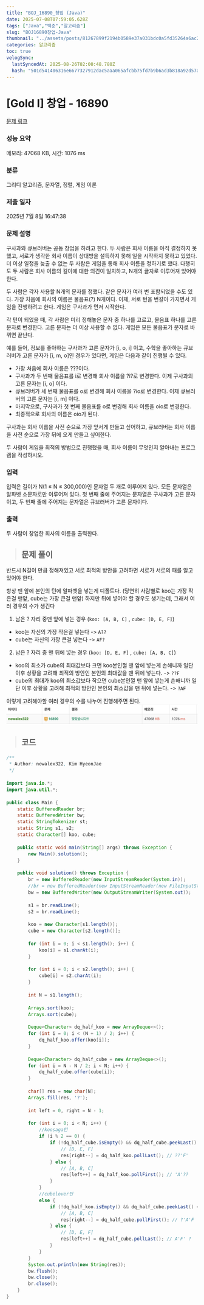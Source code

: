 ```yaml
---
title: "BOJ_16890_창업 (Java)"
date: 2025-07-08T07:59:05.628Z
tags: ["Java","백준","알고리즘"]
slug: "BOJ16890창업-Java"
thumbnail: "../assets/posts/81267899f2194b0589e37a031bdc0a5fd35264a6ac22931f71c519b678ee1cd2.png"
categories: 알고리즘
toc: true
velogSync:
  lastSyncedAt: 2025-08-26T02:00:48.780Z
  hash: "501d541406316e6677327912dac5aaa065afcbb75fd7b9b6ad3b818a92d57a9d"
---
```


# [Gold I] 창업 - 16890 

[문제 링크](https://www.acmicpc.net/problem/16890) 

### 성능 요약

메모리: 47068 KB, 시간: 1076 ms

### 분류

그리디 알고리즘, 문자열, 정렬, 게임 이론

### 제출 일자

2025년 7월 8일 16:47:38

### 문제 설명

<p>구사과와 큐브러버는 공동 창업을 하려고 한다. 두 사람은 회사 이름을 아직 결정하지 못했고, 서로가 생각한 회사 이름이 상대방을 설득하지 못해 일을 시작하지 못하고 있었다. 더 이상 일정을 늦출 수 없는 두 사람은 게임을 통해 회사 이름을 정하기로 했다. 다행히도 두 사람은 회사 이름의 길이에 대한 의견이 일치하고, N개의 글자로 이루어져 있어야 한다.</p>

<p>두 사람은 각자 사용할 N개의 문자를 정했다. 같은 문자가 여러 번 포함되었을 수도 있다. 가장 처음에 회사의 이름은 물음표(?) N개이다. 이제, 서로 턴을 번갈아 가지면서 게임을 진행하려고 한다. 게임은 구사과가 먼저 시작한다.</p>

<p>각 턴이 되었을 때, 각 사람은 미리 정해놓은 문자 중 하나를 고르고, 물음표 하나를 고른 문자로 변경한다. 고른 문자는 더 이상 사용할 수 없다. 게임은 모든 물음표가 문자로 바뀌면 끝난다.</p>

<p>예를 들어, 정보를 좋아하는 구사과가 고른 문자가 [i, o, i] 이고, 수학을 좋아하는 큐브러버가 고른 문자가 [i, m, o]인 경우가 있다면, 게임은 다음과 같이 진행될 수 있다.</p>

<ul>
	<li>가장 처음에 회사 이름은 ???이다.</li>
	<li>구사과가 두 번째 물음표를 i로 변경해 회사 이름을 ?i?로 변경한다. 이제 구사과의 고른 문자는 [i, o] 이다.</li>
	<li>큐브러버가 세 번째 물음표를 o로 변경해 회사 이름을 ?io로 변경한다. 이제 큐브러버의 고른 문자는 [i, m] 이다.</li>
	<li>마지막으로, 구사과가 첫 번째 물음표를 o로 변경해 회사 이름을 oio로 변경한다.</li>
	<li>최종적으로 회사의 이름은 oio가 된다.</li>
</ul>

<p>구사과는 회사 이름을 사전 순으로 가장 앞서게 만들고 싶어하고, 큐브러버는 회사 이름을 사전 순으로 가장 뒤에 오게 만들고 싶어한다.</p>

<p>두 사람이 게임을 최적의 방법으로 진행했을 때, 회사 이름이 무엇인지 알아내는 프로그램을 작성하시오.</p>

### 입력 

 <p>입력은 길이가 N(1 ≤ N ≤ 300,000)인 문자열 두 개로 이루어져 있다. 모든 문자열은 알파벳 소문자로만 이루어져 있다. 첫 번째 줄에 주어지는 문자열은 구사과가 고른 문자이고, 두 번째 줄에 주어지는 문자열은 큐브러버가 고른 문자이다.</p>

### 출력 

 <p>두 사람이 창업한 회사의 이름을 출력한다.</p>
 
> ## 문제 풀이

반드시 N길이 만큼 정해져있고 서로 최적의 방안을 고려하면 서로가 서로의 패를 알고 있어야 한다.

항상 맨 앞에 본인의 턴에 알파벳을 넣는게 디폴트다. (당연히 사람별로 koo는 가장 작은걸 맨앞, cube는 가장 큰걸 맨앞)
하지만 뒤에 넣어야 할 경우도 생기는데, 그래서 여러 경우의 수가 생긴다

1. 남은 ? 자리 중맨 앞에 넣는 경우 (`koo: [A, B, C]` , `cube: [D, E, F]`)
- koo는 자신의 가장 작은걸 넣는다 -> `A??`
- cube는 자신의 가장 큰걸 넣는다 -> `AF?`
2. 남은 ? 자리 중 맨 뒤에 넣는 경우 (`koo: [D, E, F]` , `cube: [A, B, C]`)
- koo의 최소가 cube의 최대값보다 크면 koo본인껄 맨 앞에 넣는게 손해니까 일단 이후 상황을 고려해 최적의 방안인 본인의 최대값을 맨 뒤에 넣는다. -> `??F`
- cube의 최대가 koo의 최소값보다 작으면 cube본인껄 맨 앞에 넣는게 손해니까 일단 이후 상황을 고려해 최적의 방안인 본인의 최소값을 맨 뒤에 넣는다. -> `?AF`


이렇게 고려해야할 여러 경우의 수를 나누어 진행해주면 된다.![](/assets/posts/81267899f2194b0589e37a031bdc0a5fd35264a6ac22931f71c519b678ee1cd2.png)


> ## 코드

```java
/**
 * Author: nowalex322, Kim HyeonJae
 */

import java.io.*;
import java.util.*;

public class Main {
    static BufferedReader br;
    static BufferedWriter bw;
    static StringTokenizer st;
    static String s1, s2;
    static Character[] koo, cube;

    public static void main(String[] args) throws Exception {
        new Main().solution();
    }

    public void solution() throws Exception {
        br = new BufferedReader(new InputStreamReader(System.in));
        //br = new BufferedReader(new InputStreamReader(new FileInputStream("src/main/java/BOJ_16890_창업/input.txt")));
        bw = new BufferedWriter(new OutputStreamWriter(System.out));

        s1 = br.readLine();
        s2 = br.readLine();

        koo = new Character[s1.length()];
        cube = new Character[s2.length()];

        for (int i = 0; i < s1.length(); i++) {
            koo[i] = s1.charAt(i);
        }

        for (int i = 0; i < s2.length(); i++) {
            cube[i] = s2.charAt(i);
        }

        int N = s1.length();

        Arrays.sort(koo);
        Arrays.sort(cube);

        Deque<Character> dq_half_koo = new ArrayDeque<>();
        for (int i = 0; i < (N + 1) / 2; i++) {
            dq_half_koo.offer(koo[i]);
        }

        Deque<Character> dq_half_cube = new ArrayDeque<>();
        for (int i = N - N / 2; i < N; i++) {
            dq_half_cube.offer(cube[i]);
        }

        char[] res = new char[N];
        Arrays.fill(res, '?');

        int left = 0, right = N - 1;

        for (int i = 0; i < N; i++) {
            //koosaga턴
            if (i % 2 == 0) {
                if (!dq_half_cube.isEmpty() && dq_half_cube.peekLast() <= dq_half_koo.peekFirst()) {
                    // [D, E, F]
                    res[right--] = dq_half_koo.pollLast(); // ??'F'
                } else {
                    // [A, B, C]
                    res[left++] = dq_half_koo.pollFirst(); // 'A'??
                }
            }
            //cubelover턴
            else {
                if (!dq_half_koo.isEmpty() && dq_half_cube.peekLast() <= dq_half_koo.peekFirst()) {
                    // [A, B, C]
                    res[right--] = dq_half_cube.pollFirst(); // ?'A'F
                } else {
                    // [D, E, F]
                    res[left++] = dq_half_cube.pollLast(); // A'F' ?
                }
            }
        }
        System.out.println(new String(res));
        bw.flush();
        bw.close();
        br.close();
    }
}
```